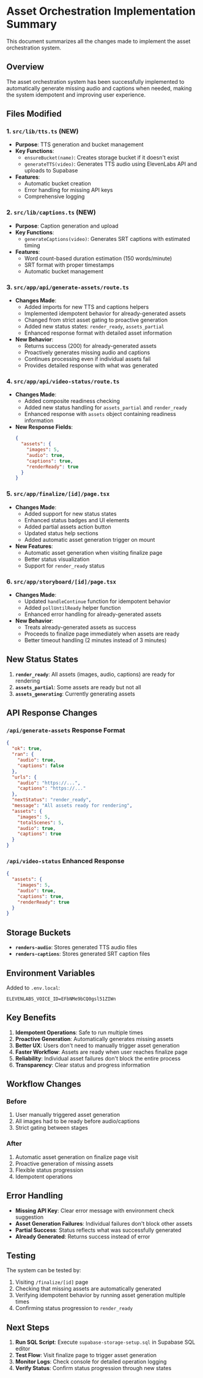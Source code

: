 # Asset Orchestration Implementation Summary

This document summarizes all the changes made to implement the asset orchestration system.

## Overview

The asset orchestration system has been successfully implemented to automatically generate missing audio and captions when needed, making the system idempotent and improving user experience.

## Files Modified

### 1. `src/lib/tts.ts` (NEW)
- **Purpose**: TTS generation and bucket management
- **Key Functions**:
  - `ensureBucket(name)`: Creates storage bucket if it doesn't exist
  - `generateTTS(video)`: Generates TTS audio using ElevenLabs API and uploads to Supabase
- **Features**:
  - Automatic bucket creation
  - Error handling for missing API keys
  - Comprehensive logging

### 2. `src/lib/captions.ts` (NEW)
- **Purpose**: Caption generation and upload
- **Key Functions**:
  - `generateCaptions(video)`: Generates SRT captions with estimated timing
- **Features**:
  - Word count-based duration estimation (150 words/minute)
  - SRT format with proper timestamps
  - Automatic bucket management

### 3. `src/app/api/generate-assets/route.ts`
- **Changes Made**:
  - Added imports for new TTS and captions helpers
  - Implemented idempotent behavior for already-generated assets
  - Changed from strict asset gating to proactive generation
  - Added new status states: `render_ready`, `assets_partial`
  - Enhanced response format with detailed asset information
- **New Behavior**:
  - Returns success (200) for already-generated assets
  - Proactively generates missing audio and captions
  - Continues processing even if individual assets fail
  - Provides detailed response with what was generated

### 4. `src/app/api/video-status/route.ts`
- **Changes Made**:
  - Added composite readiness checking
  - Added new status handling for `assets_partial` and `render_ready`
  - Enhanced response with `assets` object containing readiness information
- **New Response Fields**:
  ```json
  {
    "assets": {
      "images": 5,
      "audio": true,
      "captions": true,
      "renderReady": true
    }
  }
  ```

### 5. `src/app/finalize/[id]/page.tsx`
- **Changes Made**:
  - Added support for new status states
  - Enhanced status badges and UI elements
  - Added partial assets action button
  - Updated status help sections
  - Added automatic asset generation trigger on mount
- **New Features**:
  - Automatic asset generation when visiting finalize page
  - Better status visualization
  - Support for `render_ready` status

### 6. `src/app/storyboard/[id]/page.tsx`
- **Changes Made**:
  - Updated `handleContinue` function for idempotent behavior
  - Added `pollUntilReady` helper function
  - Enhanced error handling for already-generated assets
- **New Behavior**:
  - Treats already-generated assets as success
  - Proceeds to finalize page immediately when assets are ready
  - Better timeout handling (2 minutes instead of 3 minutes)

## New Status States

1. **`render_ready`**: All assets (images, audio, captions) are ready for rendering
2. **`assets_partial`**: Some assets are ready but not all
3. **`assets_generating`**: Currently generating assets

## API Response Changes

### `/api/generate-assets` Response Format
```json
{
  "ok": true,
  "ran": {
    "audio": true,
    "captions": false
  },
  "urls": {
    "audio": "https://...",
    "captions": "https://..."
  },
  "nextStatus": "render_ready",
  "message": "All assets ready for rendering",
  "assets": {
    "images": 5,
    "totalScenes": 5,
    "audio": true,
    "captions": true
  }
}
```

### `/api/video-status` Enhanced Response
```json
{
  "assets": {
    "images": 5,
    "audio": true,
    "captions": true,
    "renderReady": true
  }
}
```

## Storage Buckets

- **`renders-audio`**: Stores generated TTS audio files
- **`renders-captions`**: Stores generated SRT caption files

## Environment Variables

Added to `.env.local`:
```
ELEVENLABS_VOICE_ID=EFbNMe9bCQ0gsl51ZIWn
```

## Key Benefits

1. **Idempotent Operations**: Safe to run multiple times
2. **Proactive Generation**: Automatically generates missing assets
3. **Better UX**: Users don't need to manually trigger asset generation
4. **Faster Workflow**: Assets are ready when user reaches finalize page
5. **Reliability**: Individual asset failures don't block the entire process
6. **Transparency**: Clear status and progress information

## Workflow Changes

### Before
1. User manually triggered asset generation
2. All images had to be ready before audio/captions
3. Strict gating between stages

### After
1. Automatic asset generation on finalize page visit
2. Proactive generation of missing assets
3. Flexible status progression
4. Idempotent operations

## Error Handling

- **Missing API Key**: Clear error message with environment check suggestion
- **Asset Generation Failures**: Individual failures don't block other assets
- **Partial Success**: Status reflects what was successfully generated
- **Already Generated**: Returns success instead of error

## Testing

The system can be tested by:
1. Visiting `/finalize/[id]` page
2. Checking that missing assets are automatically generated
3. Verifying idempotent behavior by running asset generation multiple times
4. Confirming status progression to `render_ready`

## Next Steps

1. **Run SQL Script**: Execute `supabase-storage-setup.sql` in Supabase SQL editor
2. **Test Flow**: Visit finalize page to trigger asset generation
3. **Monitor Logs**: Check console for detailed operation logging
4. **Verify Status**: Confirm status progression through new states 